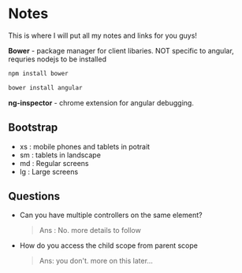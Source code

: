 Notes
========================================

This is where I will put all my notes and links for you guys!

**Bower** - package manager for client libaries. NOT specific to angular, requries nodejs to be installed

```bash
npm install bower
```

```bash
bower install angular
```

**ng-inspector** - chrome extension for angular debugging. 


    
Bootstrap
------------------

* xs : mobile phones and tablets in potrait
* sm : tablets in landscape
* md : Regular screens
* lg : Large screens



Questions
-----------------
* Can you have multiple controllers on the same element? 
    
    > Ans : No. more details to follow
	
* How do you access the child scope from parent scope
	
    > Ans: you don't. more on this later...

